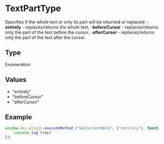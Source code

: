 # TextPartType

Specifies if the whole text or only its part will be returned or replaced:
-**entirely** - replaces/returns the whole text,
-**beforeCursor** - replaces/returns only the part of the text before the cursor,
-**afterCursor** - replaces/returns only the part of the text after the cursor.

## Type

Enumeration

## Values

- "entirely"
- "beforeCursor"
- "afterCursor"


## Example

```javascript
window.Asc.plugin.executeMethod ("GetCurrentWord", ["entirely"], function (res) {
    console.log (res)
});
```
